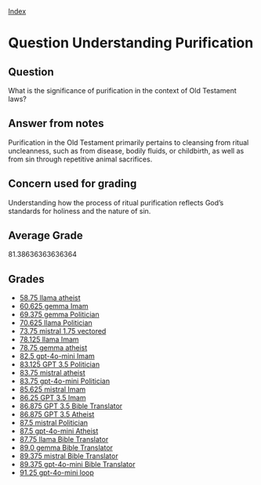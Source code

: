 
[Index](../../index.md)
# Question Understanding Purification
## Question
What is the significance of purification in the context of Old Testament laws?

## Answer from notes
Purification in the Old Testament primarily pertains to cleansing from ritual uncleanness, such as from disease, bodily fluids, or childbirth, as well as from sin through repetitive animal sacrifices.

## Concern used for grading
Understanding how the process of ritual purification reflects God’s standards for holiness and the nature of sin.

## Average Grade
81.38636363636364

## Grades
 * [58.75 llama atheist](../answers/llama_atheist/Understanding_Purification.md)
 * [60.625 gemma Imam](../answers/gemma_Imam/Understanding_Purification.md)
 * [69.375 gemma Politician](../answers/gemma_Politician/Understanding_Purification.md)
 * [70.625 llama Politician](../answers/llama_Politician/Understanding_Purification.md)
 * [73.75 mistral 1.75 vectored](../answers/mistral_1.75_vectored/Understanding_Purification.md)
 * [78.125 llama Imam](../answers/llama_Imam/Understanding_Purification.md)
 * [78.75 gemma atheist](../answers/gemma_atheist/Understanding_Purification.md)
 * [82.5 gpt-4o-mini Imam](../answers/gpt-4o-mini_Imam/Understanding_Purification.md)
 * [83.125 GPT 3.5 Politician](../answers/GPT_3.5_Politician/Understanding_Purification.md)
 * [83.75 mistral atheist](../answers/mistral_atheist/Understanding_Purification.md)
 * [83.75 gpt-4o-mini Politician](../answers/gpt-4o-mini_Politician/Understanding_Purification.md)
 * [85.625 mistral Imam](../answers/mistral_Imam/Understanding_Purification.md)
 * [86.25 GPT 3.5 Imam](../answers/GPT_3.5_Imam/Understanding_Purification.md)
 * [86.875 GPT 3.5 Bible Translator](../answers/GPT_3.5_Bible_Translator/Understanding_Purification.md)
 * [86.875 GPT 3.5 Atheist](../answers/GPT_3.5_Atheist/Understanding_Purification.md)
 * [87.5 mistral Politician](../answers/mistral_Politician/Understanding_Purification.md)
 * [87.5 gpt-4o-mini Atheist](../answers/gpt-4o-mini_Atheist/Understanding_Purification.md)
 * [87.75 llama Bible Translator](../answers/llama_Bible_Translator/Understanding_Purification.md)
 * [89.0 gemma Bible Translator](../answers/gemma_Bible_Translator/Understanding_Purification.md)
 * [89.375 mistral Bible Translator](../answers/mistral_Bible_Translator/Understanding_Purification.md)
 * [89.375 gpt-4o-mini Bible Translator](../answers/gpt-4o-mini_Bible_Translator/Understanding_Purification.md)
 * [91.25 gpt-4o-mini loop](../answers/gpt-4o-mini_loop/Understanding_Purification.md)
